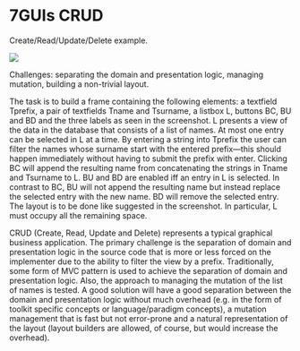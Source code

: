 # 7GUIs CRUD

<!-- aui:example 7guis -->
Create/Read/Update/Delete example.

![](imgs/docs/imgs/Screenshot_20250401_074431.png)

Challenges: separating the domain and presentation logic, managing mutation, building a non-trivial layout.

The task is to build a frame containing the following elements: a textfield Tprefix, a pair of textfields Tname and
Tsurname, a listbox L, buttons BC, BU and BD and the three labels as seen in the screenshot. L presents a view of the
data in the database that consists of a list of names. At most one entry can be selected in L at a time. By entering a
string into Tprefix the user can filter the names whose surname start with the entered prefix—this should happen
immediately without having to submit the prefix with enter. Clicking BC will append the resulting name from
concatenating the strings in Tname and Tsurname to L. BU and BD are enabled iff an entry in L is selected. In contrast
to BC, BU will not append the resulting name but instead replace the selected entry with the new name. BD will remove
the selected entry. The layout is to be done like suggested in the screenshot. In particular, L must occupy all the
remaining space.

CRUD (Create, Read, Update and Delete) represents a typical graphical business application. The primary challenge is the
separation of domain and presentation logic in the source code that is more or less forced on the implementer due to the
ability to filter the view by a prefix. Traditionally, some form of MVC pattern is used to achieve the separation of
domain and presentation logic. Also, the approach to managing the mutation of the list of names is tested. A good
solution will have a good separation between the domain and presentation logic without much overhead (e.g. in the form
of toolkit specific concepts or language/paradigm concepts), a mutation management that is fast but not error-prone and
a natural representation of the layout (layout builders are allowed, of course, but would increase the overhead).
